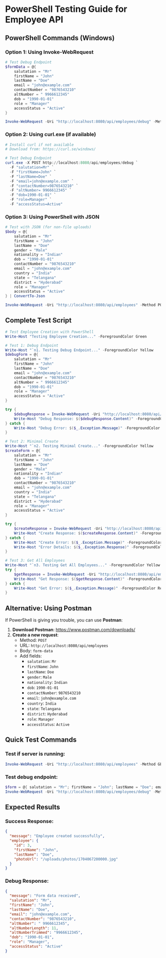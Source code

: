# PowerShell Testing Guide for Employee API

## PowerShell Commands (Windows)

### Option 1: Using Invoke-WebRequest

```powershell
# Test Debug Endpoint
$formData = @{
    salutation = "Mr"
    firstName = "John"
    lastName = "Doe"
    email = "john@example.com"
    contactNumber = "9876543210"
    altNumber = " 9966612345"
    dob = "1990-01-01"
    role = "Manager"
    accessStatus = "Active"
}

Invoke-WebRequest -Uri "http://localhost:8080/api/employees/debug" -Method POST -Form $formData
```

### Option 2: Using curl.exe (if available)

```powershell
# Install curl if not available
# Download from: https://curl.se/windows/

# Test Debug Endpoint
curl.exe -X POST http://localhost:8080/api/employees/debug `
  -F "salutation=Mr" `
  -F "firstName=John" `
  -F "lastName=Doe" `
  -F "email=john@example.com" `
  -F "contactNumber=9876543210" `
  -F "altNumber= 9966612345" `
  -F "dob=1990-01-01" `
  -F "role=Manager" `
  -F "accessStatus=Active"
```

### Option 3: Using PowerShell with JSON

```powershell
# Test with JSON (for non-file uploads)
$body = @{
    salutation = "Mr"
    firstName = "John"
    lastName = "Doe"
    gender = "Male"
    nationality = "Indian"
    dob = "1990-01-01"
    contactNumber = "9876543210"
    email = "john@example.com"
    country = "India"
    state = "Telangana"
    district = "Hyderabad"
    role = "Manager"
    accessStatus = "Active"
} | ConvertTo-Json

Invoke-WebRequest -Uri "http://localhost:8080/api/employees" -Method POST -Body $body -ContentType "application/json"
```

## Complete Test Script

```powershell
# Test Employee Creation with PowerShell
Write-Host "Testing Employee Creation..." -ForegroundColor Green

# Test 1: Debug Endpoint
Write-Host "`n1. Testing Debug Endpoint..." -ForegroundColor Yellow
$debugForm = @{
    salutation = "Mr"
    firstName = "John"
    lastName = "Doe"
    email = "john@example.com"
    contactNumber = "9876543210"
    altNumber = " 9966612345"
    dob = "1990-01-01"
    role = "Manager"
    accessStatus = "Active"
}

try {
    $debugResponse = Invoke-WebRequest -Uri "http://localhost:8080/api/employees/debug" -Method POST -Form $debugForm
    Write-Host "Debug Response: $($debugResponse.Content)" -ForegroundColor Green
} catch {
    Write-Host "Debug Error: $($_.Exception.Message)" -ForegroundColor Red
}

# Test 2: Minimal Create
Write-Host "`n2. Testing Minimal Create..." -ForegroundColor Yellow
$createForm = @{
    salutation = "Mr"
    firstName = "John"
    lastName = "Doe"
    gender = "Male"
    nationality = "Indian"
    dob = "1990-01-01"
    contactNumber = "9876543210"
    email = "john@example.com"
    country = "India"
    state = "Telangana"
    district = "Hyderabad"
    role = "Manager"
    accessStatus = "Active"
}

try {
    $createResponse = Invoke-WebRequest -Uri "http://localhost:8080/api/employees" -Method POST -Form $createForm
    Write-Host "Create Response: $($createResponse.Content)" -ForegroundColor Green
} catch {
    Write-Host "Create Error: $($_.Exception.Message)" -ForegroundColor Red
    Write-Host "Error Details: $($_.Exception.Response)" -ForegroundColor Red
}

# Test 3: Get All Employees
Write-Host "`n3. Testing Get All Employees..." -ForegroundColor Yellow
try {
    $getResponse = Invoke-WebRequest -Uri "http://localhost:8080/api/employees" -Method GET
    Write-Host "Get Response: $($getResponse.Content)" -ForegroundColor Green
} catch {
    Write-Host "Get Error: $($_.Exception.Message)" -ForegroundColor Red
}
```

## Alternative: Using Postman

If PowerShell is giving you trouble, you can use **Postman**:

1. **Download Postman**: https://www.postman.com/downloads/
2. **Create a new request**:
   - Method: `POST`
   - URL: `http://localhost:8080/api/employees`
   - Body: `form-data`
   - Add fields:
     - `salutation`: `Mr`
     - `firstName`: `John`
     - `lastName`: `Doe`
     - `gender`: `Male`
     - `nationality`: `Indian`
     - `dob`: `1990-01-01`
     - `contactNumber`: `9876543210`
     - `email`: `john@example.com`
     - `country`: `India`
     - `state`: `Telangana`
     - `district`: `Hyderabad`
     - `role`: `Manager`
     - `accessStatus`: `Active`

## Quick Test Commands

### Test if server is running:
```powershell
Invoke-WebRequest -Uri "http://localhost:8080/api/employees" -Method GET
```

### Test debug endpoint:
```powershell
$form = @{ salutation = "Mr"; firstName = "John"; lastName = "Doe"; email = "test@test.com"; contactNumber = "9876543210"; dob = "1990-01-01"; role = "Manager"; accessStatus = "Active" }
Invoke-WebRequest -Uri "http://localhost:8080/api/employees/debug" -Method POST -Form $form
```

## Expected Results

### Success Response:
```json
{
  "message": "Employee created successfully",
  "employee": {
    "id": 3,
    "firstName": "John",
    "lastName": "Doe",
    "photoUrl": "/uploads/photos/1704067200000.jpg"
  }
}
```

### Debug Response:
```json
{
  "message": "Form data received",
  "salutation": "Mr",
  "firstName": "John",
  "lastName": "Doe",
  "email": "john@example.com",
  "contactNumber": "9876543210",
  "altNumber": " 9966612345",
  "altNumberLength": 11,
  "altNumberTrimmed": "9966612345",
  "dob": "1990-01-01",
  "role": "Manager",
  "accessStatus": "Active"
}
``` 